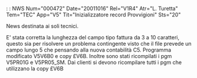  :  : NWS Num="000472" Date="20011016" Rel="V1R4" Atr="L. Turetta" Tem="TEC" App="V5" Tit="Inizializzatore record Provvigioni" Sts="20"

News destinata ai soli tecnici.

E' stata corretta la lunghezza del campo tipo fattura da 3 a 10 caratteri, questo sia per risolvere
un problema contingente visto che il file prevede un campo lungo 5 che pensando alla nuova contabilità C5.
Programma modificato V5V6B0 e copy £V6B. Inoltre sono stati ricompilati i pgm V5PR01G e V5PR05_SM.
Dai clienti si devono ricompilare tutti i pgm che utilizzano la copy £V6B 


